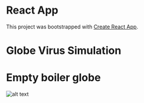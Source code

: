 # React App

This project was bootstrapped with [Create React App](https://github.com/facebook/create-react-app).

# Globe Virus Simulation
# Empty boiler globe
![alt text](https://trello.com/1/cards/62f541853549de008b895fd6/attachments/62f5418ff0110a00f158db32/previews/62f54190f0110a00f158e1d8/download/Untitled.png)

